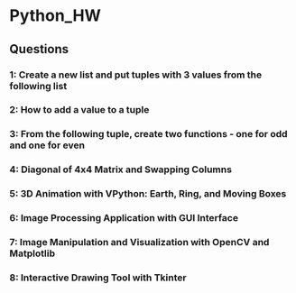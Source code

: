 # Python_HW

## Questions

### 1: Create a new list and put tuples with 3 values from the following list

### 2: How to add a value to a tuple

### 3: From the following tuple, create two functions - one for odd and one for even

### 4: Diagonal of 4x4 Matrix and Swapping Columns

### 5: 3D Animation with VPython: Earth, Ring, and Moving Boxes

### 6: Image Processing Application with GUI Interface

### 7: Image Manipulation and Visualization with OpenCV and Matplotlib

### 8: Interactive Drawing Tool with Tkinter
